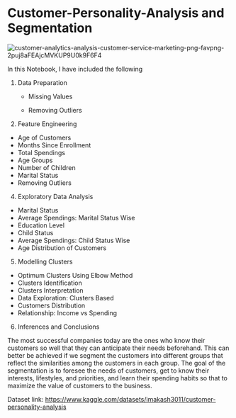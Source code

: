 # Customer-Personality-Analysis and Segmentation


![customer-analytics-analysis-customer-service-marketing-png-favpng-2puj8aFEAjcMVKUP9U0k9F6F4](https://github.com/vishal7474/Customer-Personality-Analysis/assets/76614698/655b8e75-7ef9-418e-973f-f0cbf0c6476c)

In this Notebook, I have included the following
1. Data Preparation
   * Missing Values

   * Removing Outliers

3. Feature Engineering
  - Age of Customers
  - Months Since Enrollment
  - Total Spendings
  - Age Groups
  - Number of Children
  - Marital Status
  - Removing Outliers
4. Exploratory Data Analysis
  - Marital Status
  - Average Spendings: Marital Status Wise
  - Education Level
  - Child Status
  - Average Spendings: Child Status Wise
  - Age Distribution of Customers


5. Modelling Clusters
  - Optimum Clusters Using Elbow Method
  - Clusters Identification
  - Clusters Interpretation
  - Data Exploration: Clusters Based
  - Customers Distribution
  - Relationship: Income vs Spending

6. Inferences and Conclusions



The most successful companies today are the ones who know their customers so well that they can anticipate their needs beforehand. This can better be achieved if we segment the customers into different groups that reflect the similarities among the customers in each group. The goal of the segmentation is to foresee the needs of customers, get to know their interests, lifestyles, and priorities, and learn their spending habits so that to maximize the value of customers to the business.

Dataset link: https://www.kaggle.com/datasets/imakash3011/customer-personality-analysis
